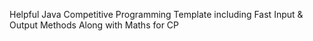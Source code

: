 Helpful Java Competitive Programming Template including Fast Input & Output Methods Along with Maths for CP
